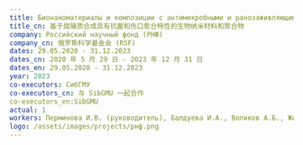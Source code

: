 ```yaml
---
title: Бионаноматериалы и композиции с антимикробными и ранозаживляющими свойствами на основе гуминовых веществ
title_cn: 基于腐殖质合成具有抗菌和伤口愈合特性的生物纳米材料和聚合物
company: Российский научный фонд (РНФ)
company_cn: 俄罗斯科学基金会 (RSF)
dates: 29.05.2020 - 31.12.2023
dates_cn: 2020 年 5 月 29 日 - 2023 年 12 月 31 日
dates_en: 29.05.2020 - 31.12.2023
year: 2023
co-executors: СибГМУ
co-executors_cn: 与 SibGMU 一起合作
co-executors_en:SibGMU
actual: 1
workers: Перминова И.В. (руководитель), Балдуева И.А., Воликов А.Б., Жиркова А.М., Мельникова С.В., Молодых А.А., Соловьева А.А., Рухович Г.Д., Хрептугова А.Н. (исполнители)
logo: /assets/images/projects/рнф.png
---
```

